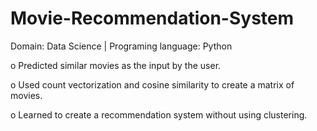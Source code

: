 # Movie-Recommendation-System

Domain: Data Science | Programing language: Python

o Predicted similar movies as the input by the user.

o Used count vectorization and cosine similarity to create a matrix of movies.

o Learned to create a recommendation system without using clustering.
